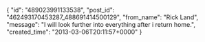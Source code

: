  {
   "id": "489023991133538",
   "post_id": "462493170453287_488691414500129",
   "from_name": "Rick Land",
   "message": "I will look further into everything after i return home.",
   "created_time": "2013-03-06T20:11:57+0000"
 }
